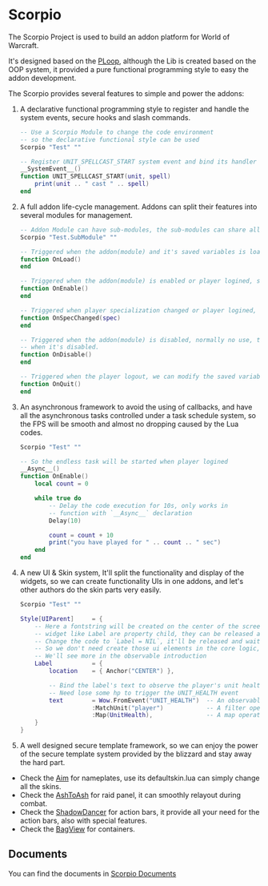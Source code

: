 # Scorpio

The Scorpio Project is used to build an addon platform for World of Warcraft.

It's designed based on the [PLoop](https://github.com/kurapica/PLoop), although the Lib is created based on
the OOP system, it provided a pure functional programming style to easy the addon development. 

The Scorpio provides several features to simple and power the addons:

1. A declarative functional programming style to register and handle the system events, secure hooks and slash commands.

    ```lua
    -- Use a Scorpio Module to change the code environment
    -- so the declarative functional style can be used
    Scorpio "Test" ""

    -- Register UNIT_SPELLCAST_START system event and bind its handler
    __SystemEvent__()
    function UNIT_SPELLCAST_START(unit, spell)
        print(unit .. " cast " .. spell)
    end
    ```

2. A full addon life-cycle management. Addons can split their features into several modules for management.

    ```lua
    -- Addon Module can have sub-modules, the sub-modules can share all global variables defined in its parent module
    Scorpio "Test.SubModule" ""

    -- Triggered when the addon(module) and it's saved variables is loaded
    function OnLoad()
    end

    -- Triggered when the addon(module) is enabled or player logined, so all player data can be accessed
    function OnEnable()
    end

    -- Triggered when player specialization changed or player logined, we can check the player's specialization
    function OnSpecChanged(spec)
    end

    -- Triggered when the addon(module) is disabled, normally no use, the module will disable its event handlers
    -- when it's disabled.
    function OnDisable()
    end

    -- Triggered when the player logout, we can modify the saved variables for the last time
    function OnQuit()
    end
    ```

3. An asynchronous framework to avoid the using of callbacks, and have all the asynchronous tasks controlled under
a task schedule system, so the FPS will be smooth and almost no dropping caused by the Lua codes.

    ```lua
    Scorpio "Test" ""

    -- So the endless task will be started when player logined
    __Async__()
    function OnEnable()
        local count = 0

        while true do
            -- Delay the code execution for 10s, only works in
            -- function with `__Async__` declaration
            Delay(10)

            count = count + 10
            print("you have played for " .. count .. " sec")
        end
    end
    ```

4. A new UI & Skin system, It'll split the functionality and display of the widgets, so we can create functionality
UIs in one addons, and let's other authors do the skin parts very easily.

    ```lua
    Scorpio "Test" ""

    Style[UIParent]     = {
        -- Here a fontstring will be created on the center of the screen
        -- widget like Label are property child, they can be released and re-used
        -- Change the code to `Label = NIL`, it'll be released and waiting for the next usage
        -- So we don't need create those ui elements in the core logic, it's just a skin settings
        -- We'll see more in the observable introduction
        Label           = {
            location    = { Anchor("CENTER") },

            -- Bind the label's text to observe the player's unit health
            -- Need lose some hp to trigger the UNIT_HEALTH event
            text        = Wow.FromEvent("UNIT_HEALTH")  -- An observable generate from the UNIT_HEALTH event
                        :MatchUnit("player")            -- A filter operation that only allow player
                        :Map(UnitHealth),               -- A map operation that change the unit -> health
        }
    }
    ```

5. A well designed secure template framework, so we can enjoy the power of the secure template system provided by
the blizzard and stay away the hard part.

* Check the [Aim](https://www.curseforge.com/wow/addons/aim) for nameplates, use its defaultskin.lua can
    simply change all the skins.
* Check the [AshToAsh](https://www.curseforge.com/wow/addons/ashtoash) for raid panel, it can smoothly relayout
    during combat.
* Check the [ShadowDancer](https://www.curseforge.com/wow/addons/shadowdancer) for action bars, it provide
    all your need for the action bars, also with special features.
* Check the [BagView](https://www.curseforge.com/wow/addons/bagview) for containers.


## Documents

You can find the documents in [Scorpio Documents](https://github.com/kurapica/Scorpio/tree/master/Docs)
